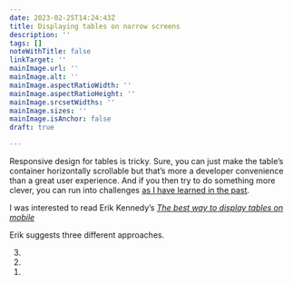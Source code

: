 ```yaml
---
date: 2023-02-25T14:24:43Z
title: Displaying tables on narrow screens
description: ''
tags: []
noteWithTitle: false
linkTarget: ''
mainImage.url: ''
mainImage.alt: ''
mainImage.aspectRatioWidth: ''
mainImage.aspectRatioHeight: ''
mainImage.srcsetWidths: ''
mainImage.sizes: ''
mainImage.isAnchor: false
draft: true

---
```

Responsive design for tables is tricky. Sure, you can just make the table’s container horizontally scrollable but that’s more a developer convenience than a great user experience. And if you then try to do something more clever, you can run into challenges [as I have learned in the past](https://fuzzylogic.me/posts/tables-and-pseudo-tables-lessons-and-tactics/).

I was interested to read Erik Kennedy’s [_The best way to display tables on mobile_](https://ckarchive.com/b/75u7h8hk4mne3)

Erik suggests three different approaches.

<ol reversed>
  <li></li>
  <li></li>
  <li></li>
</ol>




